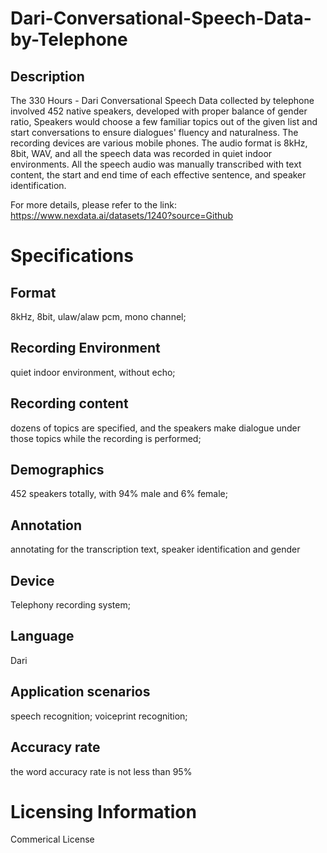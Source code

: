 # Dari-Conversational-Speech-Data-by-Telephone

## Description
The 330 Hours - Dari Conversational Speech Data collected by telephone involved 452 native speakers, developed with proper balance of gender ratio, Speakers would choose a few familiar topics out of the given list and start conversations to ensure dialogues' fluency and naturalness. The recording devices are various mobile phones. The audio format is 8kHz, 8bit, WAV, and all the speech data was recorded in quiet indoor environments. All the speech audio was manually transcribed with text content, the start and end time of each effective sentence, and speaker identification.

For more details, please refer to the link: https://www.nexdata.ai/datasets/1240?source=Github

# Specifications

## Format
8kHz, 8bit, ulaw/alaw pcm, mono channel;
## Recording Environment
quiet indoor environment, without echo;
## Recording content
dozens of topics are specified, and the speakers make dialogue under those topics while the recording is performed;
## Demographics
452 speakers totally, with 94% male and 6% female;
## Annotation
annotating for the transcription text, speaker identification and gender
## Device
Telephony recording system;
## Language
Dari
## Application scenarios
speech recognition; voiceprint recognition;
## Accuracy rate
the word accuracy rate is not less than 95%

# Licensing Information
Commerical License
